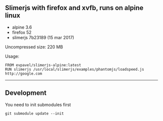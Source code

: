 ## Slimerjs with firefox and xvfb, runs on alpine linux

* alpine 3.6
* firefox 52
* slimerjs 7b23189 (15 mar 2017)

Uncompressed size: 220 MB

Usage:

    FROM evpavel/slimerjs-alpine:latest
    RUN slimerjs /usr/local/slimerjs/examples/phantomjs/loadspeed.js http://google.com

---

## Development

You need to init submodules first

    git submodule update --init